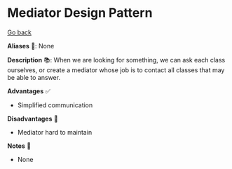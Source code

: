# Mediator Design Pattern

[Go back](../index.md#behavioral-)

<div class="row row-cols-md-2"><div>

**Aliases** 📌: None

**Description** 📚: When we are looking for something, we can ask each class ourselves, or create a mediator whose job is to contact all classes that may be able to answer.

</div><div>

**Advantages** ✅

* Simplified communication

**Disadvantages** 🚫

* Mediator hard to maintain

**Notes** 📝

* None
</div></div>